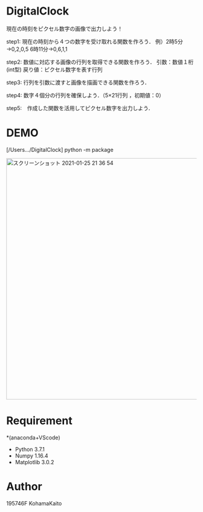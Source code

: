 # DigitalClock

現在の時刻をピクセル数字の画像で出力しよう！

step1:	現在の時刻から４つの数字を受け取れる関数を作ろう．
			例）2時5分→0,2,0,5        6時11分→0,6,1,1
			
step2:	数値に対応する画像の行列を取得できる関数を作ろう．
			引数：数値１桁(int型)
			戻り値：ピクセル数字を表す行列

step3:	行列を引数に渡すと画像を描画できる関数を作ろう．
			
step4:	数字４個分の行列を確保しよう．（5×21行列 ，初期値：0）

step5:　作成した関数を活用してピクセル数字を出力しよう．

# DEMO

[/Users.../DigitalClock] python -m package

<img width="638" alt="スクリーンショット 2021-01-25 21 36 54" src="https://user-images.githubusercontent.com/57646279/105707973-18ee5c80-5f57-11eb-9fbe-2614d07cdf34.png">

# Requirement

*(anaconda+VScode)
* Python 3.7.1
* Numpy 1.16.4
* Matplotlib 3.0.2


# Author

195746F KohamaKaito


